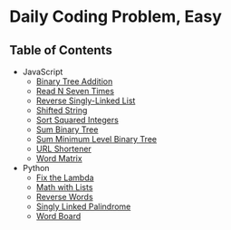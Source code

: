 # Daily Coding Problem, Easy

## Table of Contents

-   JavaScript
    -   [Binary Tree Addition](binary-tree-addition)
    -   [Read N Seven Times](read-n-seven-times)
    -   [Reverse Singly-Linked List](reverse-singly-linked-list)
    -   [Shifted String](shifted-string)
    -   [Sort Squared Integers](sort-squared-integers)
    -   [Sum Binary Tree](sum-binary-tree)
    -   [Sum Minimum Level Binary Tree](sum-minimum-level-binary-tree)
    -   [URL Shortener](url-shortener)
    -   [Word Matrix](word-matrix)
-   Python
    -   [Fix the Lambda](fix-the-lambda)
    -   [Math with Lists](math-with-lists)
    -   [Reverse Words](reverse-words)
    -   [Singly Linked Palindrome](singly-linked-palindrome)
    -   [Word Board](word-board)
